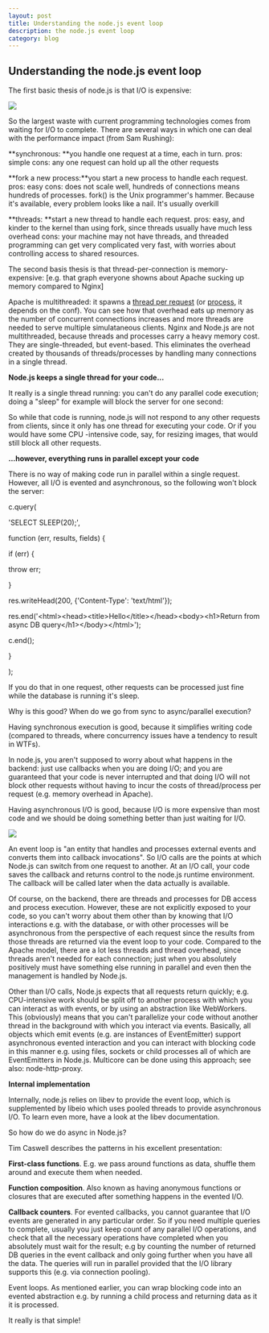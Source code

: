 ```yaml
---
layout: post
title: Understanding the node.js event loop
description: the node.js event loop
category: blog
---
```



## Understanding the node.js event loop

The first basic thesis of node.js is that I/O is expensive:

![](http://hiphotos.baidu.com/xoxoxo/pic/item/8772f7faaf51f3dea584d1de94eef01f3a29793d.jpg)

So the largest waste with current programming technologies comes from waiting for I/O to complete. There are several ways in which one can deal with the performance impact (from Sam Rushing):

**synchronous: **you handle one request at a time, each in turn. pros: simple cons: any one request can hold up all the other requests

**fork a new process:**you start a new process to handle each request. pros: easy cons: does not scale well, hundreds of connections means hundreds of processes. fork() is the Unix programmer's hammer. Because it's available, every problem looks like a nail. It's usually overkill

**threads: **start a new thread to handle each request. pros: easy, and kinder to the kernel than using fork, since threads usually have much less overhead cons: your machine may not have threads, and threaded programming can get very complicated very fast, with worries about controlling access to shared resources.

The second basis thesis is that thread-per-connection is memory-expensive: \[e.g. that graph everyone showns about Apache sucking up memory compared to Nginx\]

Apache is multithreaded: it spawns a [thread per request][0] (or [process][1], it depends on the conf). You can see how that overhead eats up memory as the number of concurrent connections increases and more threads are needed to serve multiple simulataneous clients. Nginx and Node.js are not multithreaded, because threads and processes carry a heavy memory cost. They are single-threaded, but event-based. This eliminates the overhead created by thousands of threads/processes by handling many connections in a single thread.

**Node.js keeps a single thread for your code...**

It really is a single thread running: you can't do any parallel code execution; doing a "sleep" for example will block the server for one second:

So while that code is running, node.js will not respond to any other requests from clients, since it only has one thread for executing your code. Or if you would have some CPU -intensive code, say, for resizing images, that would still block all other requests.

**...however, everything runs in parallel except your code**

There is no way of making code run in parallel within a single request. However, all I/O is evented and asynchronous, so the following won't block the server:

c.query(

'SELECT SLEEP(20);',

function (err, results, fields) {

if (err) {

throw err;

}

res.writeHead(200, {'Content-Type': 'text/html'});

res.end('<html\><head\><title\>Hello</title\></head\><body\><h1\>Return from async DB query</h1\></body\></html\>');

c.end();

}

);

If you do that in one request, other requests can be processed just fine while the database is running it's sleep.

Why is this good? When do we go from sync to async/parallel execution?

Having synchronous execution is good, because it simplifies writing code (compared to threads, where concurrency issues have a tendency to result in WTFs).

In node.js, you aren't supposed to worry about what happens in the backend: just use callbacks when you are doing I/O; and you are guaranteed that your code is never interrupted and that doing I/O will not block other requests without having to incur the costs of thread/process per request (e.g. memory overhead in Apache).

Having asynchronous I/O is good, because I/O is more expensive than most code and we should be doing something better than just waiting for I/O.

![](http://hiphotos.baidu.com/xoxoxo/pic/item/bd8bc41b9d16fdfabfbdaf54b48f8c5495ee7b1e.jpg)

An event loop is "an entity that handles and processes external events and converts them into callback invocations". So I/O calls are the points at which Node.js can switch from one request to another. At an I/O call, your code saves the callback and returns control to the node.js runtime environment. The callback will be called later when the data actually is available.

Of course, on the backend, there are threads and processes for DB access and process execution. However, these are not explicitly exposed to your code, so you can't worry about them other than by knowing that I/O interactions e.g. with the database, or with other processes will be asynchronous from the perspective of each request since the results from those threads are returned via the event loop to your code. Compared to the Apache model, there are a lot less threads and thread overhead, since threads aren't needed for each connection; just when you absolutely positively must have something else running in parallel and even then the management is handled by Node.js.

Other than I/O calls, Node.js expects that all requests return quickly; e.g. CPU-intensive work should be split off to another process with which you can interact as with events, or by using an abstraction like WebWorkers. This (obviously) means that you can't parallelize your code without another thread in the background with which you interact via events. Basically, all objects which emit events (e.g. are instances of EventEmitter) support asynchronous evented interaction and you can interact with blocking code in this manner e.g. using files, sockets or child processes all of which are EventEmitters in Node.js. Multicore can be done using this approach; see also: node-http-proxy.

**Internal implementation**

Internally, node.js relies on libev to provide the event loop, which is supplemented by libeio which uses pooled threads to provide asynchronous I/O. To learn even more,  have a look at the libev documentation.

So how do we do async in Node.js?

Tim Caswell describes the patterns in his excellent presentation:

**First-class functions**. E.g. we pass around functions as data, shuffle them around and execute them when needed.

**Function composition**. Also known as having anonymous functions or closures that are executed after something happens in the evented I/O.

**Callback counters**. For evented callbacks, you cannot guarantee that I/O events are generated in any particular order. So if you need multiple queries to complete, usually you just keep count of any parallel I/O operations, and check that all the necessary operations have completed when you absolutely must wait for the result; e.g by counting the number of returned DB queries in the event callback and only going further when you have all the data. The queries will run in parallel provided that the I/O library supports this (e.g. via connection pooling).

Event loops. As mentioned earlier, you can wrap blocking code into an evented abstraction e.g. by running a child process and returning data as it it is processed.

It really is that simple!


[0]: http://httpd.apache.org/docs/2.0/mod/worker.html
[1]: http://httpd.apache.org/docs/2.0/mod/prefork.html